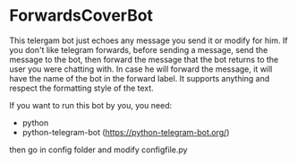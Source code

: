 # ForwardsCoverBot

This telergam bot just echoes any message you send it or modify for him. If you don't like telegram forwards, before sending a message, send the message to the bot, then forward the message that the bot returns to the user you were chatting with. In case he will forward the message, it will have the name of the bot in the forward label. It supports anything and respect the formatting style of the text.

If you want to run this bot by you, you need:
- python
- python-telegram-bot (https://python-telegram-bot.org/)

then go in config folder and modify configfile.py
